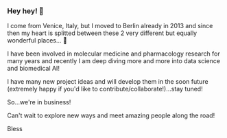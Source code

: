 ### Hey hey! 👋

I come from Venice, Italy, but I moved to Berlin already in 2013 and since then my heart is splitted between these 2 very different but equally wonderful places... 💚

I have been involved in molecular medicine and pharmacology research for many years and recently I am deep diving more and more into data science and biomedical AI! 

I have many new project ideas and will develop them in the soon future (extremely happy if you'd like to contribute/collaborate!)...stay tuned! 

So...we're in business!

Can't wait to explore new ways and meet amazing people along the road!

Bless
